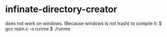 # infinate-directory-creator
does not work on windows. (Because windows is not trash)
to compile it:
$ gcc main.c -o runme
$ ./runme
